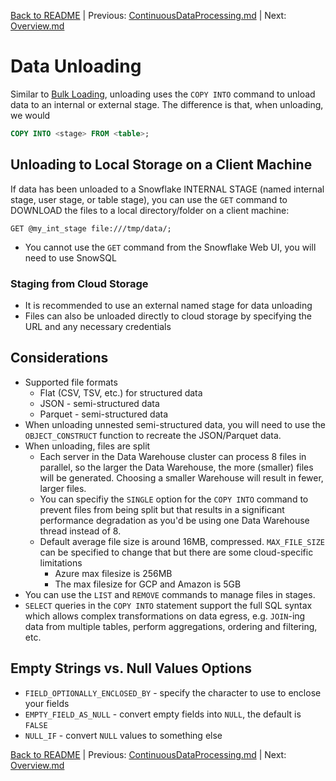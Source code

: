 [Back to README](../README.md) | Previous: [ContinuousDataProcessing.md](ContinuousDataProcessing.md) | Next: [Overview.md](Overview.md)

# Data Unloading #

Similar to [Bulk Loading](BulkLoading.md), unloading uses the `COPY INTO` command to unload data to an internal or external stage. The difference is that, when unloading, we would
```sql
COPY INTO <stage> FROM <table>;
```

## Unloading to Local Storage on a Client Machine ##
If data has been unloaded to a Snowflake INTERNAL STAGE (named internal stage, user stage, or table stage), you can use the `GET` command to DOWNLOAD the files to a local directory/folder on a client machine:
```
GET @my_int_stage file:///tmp/data/;
```
* You cannot use the `GET` command from the Snowflake Web UI, you will need to use SnowSQL

### Staging from Cloud Storage ###
* It is recommended to use an external named stage for data unloading
* Files can also be unloaded directly to cloud storage by specifying the URL and any necessary credentials

## Considerations ##
* Supported file formats
  * Flat (CSV, TSV, etc.) for structured data
  * JSON - semi-structured data
  * Parquet - semi-structured data
* When unloading unnested semi-structured data, you will need to use the `OBJECT_CONSTRUCT` function to recreate the JSON/Parquet data.
* When unloading, files are split
  * Each server in the Data Warehouse cluster can process 8 files in parallel, so the larger the Data Warehouse, the more (smaller) files will be generated. Choosing a smaller Warehouse will result in fewer, larger files.
  * You can specifiy the `SINGLE` option for the `COPY INTO` command to prevent files from being split but that results in a significant performance degradation as you'd be using one Data Warehouse thread instead of 8.
  * Default average file size is around 16MB, compressed. `MAX_FILE_SIZE` can be specified to change that but there are some cloud-specific limitations
    * Azure max filesize is 256MB
    * The max filesize for GCP and Amazon is 5GB
* You can use the `LIST` and `REMOVE` commands to manage files in stages.
* `SELECT` queries in the `COPY INTO` statement support the full SQL syntax which allows complex transformations on data egress, e.g. `JOIN`-ing data from multiple tables, perform aggregations, ordering and filtering, etc.

## Empty Strings vs. Null Values Options ##
* `FIELD_OPTIONALLY_ENCLOSED_BY` - specify the character to use to enclose your fields
* `EMPTY_FIELD_AS_NULL` - convert empty fields into `NULL`, the default is `FALSE`
* `NULL_IF` - convert `NULL` values to something else


[Back to README](../README.md) | Previous: [ContinuousDataProcessing.md](ContinuousDataProcessing.md) | Next: [Overview.md](Overview.md)
